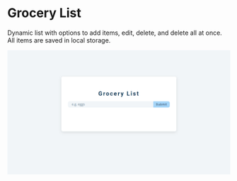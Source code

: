 # Grocery List
Dynamic list with options to add items, edit, delete, and delete all at once. All items are saved in local storage.
 
![img](grocery-list.gif)
